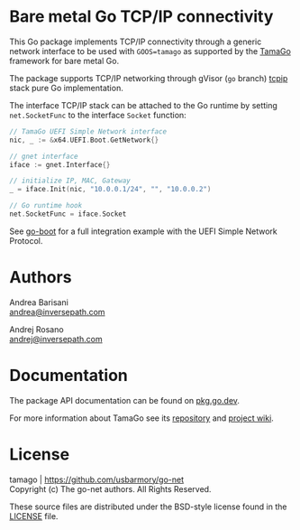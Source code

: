 Bare metal Go TCP/IP connectivity
=================================

This Go package implements TCP/IP connectivity through a generic network
interface to be used with `GOOS=tamago` as supported by the
[TamaGo](https://github.com/usbarmory/tamago) framework for bare metal Go.

The package supports TCP/IP networking through gVisor (`go` branch)
[tcpip](https://pkg.go.dev/gvisor.dev/gvisor/pkg/tcpip)
stack pure Go implementation.

The interface TCP/IP stack can be attached to the Go runtime by setting
`net.SocketFunc` to the interface `Socket` function:

```go
// TamaGo UEFI Simple Network interface
nic, _ := &x64.UEFI.Boot.GetNetwork{}

// gnet interface
iface := gnet.Interface{}

// initialize IP, MAC, Gateway
_ = iface.Init(nic, "10.0.0.1/24", "", "10.0.0.2")

// Go runtime hook
net.SocketFunc = iface.Socket
```

See [go-boot](https://github.com/usbarmory/go-boot/blob/development/cmd/net.go)
for a full integration example with the UEFI Simple Network Protocol.

Authors
=======

Andrea Barisani  
andrea@inversepath.com  

Andrej Rosano  
andrej@inversepath.com  

Documentation
=============

The package API documentation can be found on
[pkg.go.dev](https://pkg.go.dev/github.com/usbarmory/go-net).


For more information about TamaGo see its
[repository](https://github.com/usbarmory/tamago) and
[project wiki](https://github.com/usbarmory/tamago/wiki).

License
=======

tamago | https://github.com/usbarmory/go-net  
Copyright (c) The go-net authors. All Rights Reserved.

These source files are distributed under the BSD-style license found in the
[LICENSE](https://github.com/usbarmory/go-net/blob/main/LICENSE) file.
